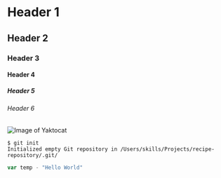 # Header 1
## Header 2
### Header 3
#### Header 4
##### Header 5
###### Header 6



![Image of Yaktocat](https://octodex.github.com/images/yaktocat.png)


```
$ git init
Initialized empty Git repository in /Users/skills/Projects/recipe-repository/.git/
```


``` javascript
var temp - "Hello World"
```

